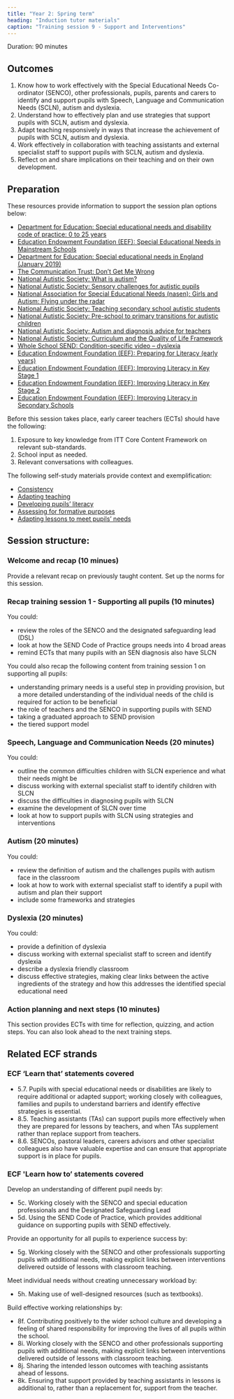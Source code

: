 ```yaml
---
title: "Year 2: Spring term"
heading: "Induction tutor materials"
caption: "Training session 9 - Support and Interventions"
---
```


Duration: 90 minutes

## Outcomes

1. Know how to work effectively with the Special Educational Needs Co-ordinator (SENCO), other professionals, pupils, parents and carers to identify and support pupils with Speech, Language and Communication Needs (SCLN), autism and dyslexia.
2. Understand how to effectively plan and use strategies that support pupils with SCLN, autism and dyslexia.
3. Adapt teaching responsively in ways that increase the achievement of pupils with SCLN, autism and dyslexia.
4. Work effectively in collaboration with teaching assistants and external specialist staff to support pupils with SCLN, autism and dyslexia.
5. Reflect on and share implications on their teaching and on their own development.

## Preparation

These resources provide information to support the session plan options below:

- [Department for Education: Special educational needs and disability code of practice: 0 to 25 years](https://assets.publishing.service.gov.uk/government/uploads/system/uploads/attachment_data/file/398815/SEND_Code_of_Practice_January_2015.pdf)
- [Education Endowment Foundation (EEF): Special Educational Needs in Mainstream Schools](https://educationendowmentfoundation.org.uk/education-evidence/guidance-reports/send)
- [Department for Education: Special educational needs in England (January 2019)](https://assets.publishing.service.gov.uk/government/uploads/system/uploads/attachment_data/file/814244/SEN_2019_Text.docx.pdf)
- [The Communication Trust: Don’t Get Me Wrong](https://www.mefirst.org.uk/resource/dont-get-me-wrong/#:~:text=This%20booklet%20is%20for%20anyone,but%20would%20like%20more%20information.)
- [National Autistic Society: What is autism?](https://www.autism.org.uk/advice-and-guidance/what-is-autism)
- [National Autistic Society: Sensory challenges for autistic pupils](https://www.autism.org.uk/advice-and-guidance/professional-practice/sensory-classroom)
- [National Association for Special Educational Needs (nasen): Girls and Autism: Flying under the radar](https://nasen.org.uk/resources/girls-and-autism-flying-under-radar)
- [National Autistic Society: Teaching secondary school autistic students](https://www.autism.org.uk/advice-and-guidance/professional-practice/top-tips-secondary)
- [National Autistic Society: Pre-school to primary transitions for autistic children](https://www.autism.org.uk/advice-and-guidance/professional-practice/transition-primary)
- [National Autistic Society: Autism and diagnosis advice for teachers](https://www.autism.org.uk/advice-and-guidance/professional-practice/teachers-diagnosis)
- [National Autistic Society: Curriculum and the Quality of Life Framework](https://www.autism.org.uk/our-schools/sybil-elgar/about-us/curriculum)
- [Whole School SEND: Condition-specific video – dyslexia](https://www.wholeschoolsend.org.uk/resources/condition-specific-video-dyslexia)
- [Education Endowment Foundation (EEF): Preparing for Literacy (early years)](https://educationendowmentfoundation.org.uk/education-evidence/guidance-reports/literacy-early-years)
- [Education Endowment Foundation (EEF): Improving Literacy in Key Stage 1](https://educationendowmentfoundation.org.uk/education-evidence/guidance-reports/literacy-ks-1)
- [Education Endowment Foundation (EEF): Improving Literacy in Key Stage 2](https://educationendowmentfoundation.org.uk/education-evidence/guidance-reports/literacy-ks2)
- [Education Endowment Foundation (EEF): Improving Literacy in Secondary Schools](https://educationendowmentfoundation.org.uk/education-evidence/guidance-reports/literacy-ks3-ks4)

Before this session takes place, early career teachers (ECTs) should have the following:

1. Exposure to key knowledge from ITT Core Content Framework on relevant sub-standards.
2. School input as needed.
3. Relevant conversations with colleagues.

The following self-study materials provide context and exemplification:

- [Consistency](/ambition-institute/year-1-behaviour/autumn-week-6-ect-video)
- [Adapting teaching](/ambition-institute/year-1-instruction/spring-week-6-ect-video)
- [Developing pupils’ literacy](/ambition-institute/year-1-subject/summer-week-7-ect-video)
- [Assessing for formative purposes](/ambition-institute/year-1-subject/summer-week-9-ect-video)
- [Adapting lessons to meet pupils’ needs](/ambition-institute/year-1-subject/summer-week-11-ect-lesson-content)

## Session structure:

### Welcome and recap (10 minues)

Provide a relevant recap on previously taught content. Set up the norms for this session.

### Recap training session 1 - Supporting all pupils (10 minutes) 

You could:

- review the roles of the SENCO and the designated safeguarding lead (DSL)
- look at how the SEND Code of Practice groups needs into 4 broad areas
- remind ECTs that many pupils with an SEN diagnosis also have SLCN

You could also recap the following content from training session 1 on supporting all pupils:

- understanding primary needs is a useful step in providing provision, but a more detailed understanding of the individual needs of the child is required for action to be beneficial
- the role of teachers and the SENCO in supporting pupils with SEND
- taking a graduated approach to SEND provision
- the tiered support model

### Speech, Language and Communication Needs (20 minutes)

You could:

- outline the common difficulties children with SLCN experience and what their needs might be
- discuss working with external specialist staff to identify children with SLCN
- discuss the difficulties in diagnosing pupils with SLCN
- examine the development of SLCN over time
- look at how to support pupils with SLCN using strategies and interventions

### Autism (20 minutes) 

You could:

- review the definition of autism and the challenges pupils with autism face in the classroom
- look at how to work with external specialist staff to identify a pupil with autism and plan their support
- include some frameworks and strategies

### Dyslexia (20 minutes)

You could:

- provide a definition of dyslexia
- discuss working with external specialist staff to screen and identify dyslexia
- describe a dyslexia friendly classroom
- discuss effective strategies, making clear links between the active ingredients of the strategy and how this addresses the identified special educational need

### Action planning and next steps (10 minutes)

This section provides ECTs with time for reflection, quizzing, and action steps. You can also look ahead to the next training steps.

## Related ECF strands

### ECF ‘Learn that’ statements covered

- 5.7. Pupils with special educational needs or disabilities are likely to require additional or adapted support; working closely with colleagues, families and pupils to understand barriers and identify effective strategies is essential.
- 8.5. Teaching assistants (TAs) can support pupils more effectively when they are prepared for lessons by teachers, and when TAs supplement rather than replace support from teachers.
- 8.6. SENCOs, pastoral leaders, careers advisors and other specialist colleagues also have valuable expertise and can ensure that appropriate support is in place for pupils.

### ECF 'Learn how to’ statements covered

Develop an understanding of different pupil needs by:

- 5c. Working closely with the SENCO and special education professionals and the Designated Safeguarding Lead
- 5d. Using the SEND Code of Practice, which provides additional guidance on supporting pupils with SEND effectively.

Provide an opportunity for all pupils to experience success by:

- 5g. Working closely with the SENCO and other professionals supporting pupils with additional needs, making explicit links between interventions delivered outside of lessons with classroom teaching.

Meet individual needs without creating unnecessary workload by:

- 5h. Making use of well-designed resources (such as textbooks).

Build effective working relationships by:

- 8f. Contributing positively to the wider school culture and developing a feeling of shared responsibility for improving the lives of all pupils within the school.
- 8i. Working closely with the SENCO and other professionals supporting pupils with additional needs, making explicit links between interventions delivered outside of lessons with classroom teaching.
- 8j. Sharing the intended lesson outcomes with teaching assistants ahead of lessons.
- 8k. Ensuring that support provided by teaching assistants in lessons is additional to, rather than a replacement for, support from the teacher.